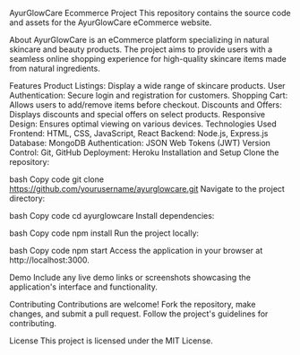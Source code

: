 AyurGlowCare Ecommerce Project
This repository contains the source code and assets for the AyurGlowCare eCommerce website.

About
AyurGlowCare is an eCommerce platform specializing in natural skincare and beauty products. The project aims to provide users with a seamless online shopping experience for high-quality skincare items made from natural ingredients.

Features
Product Listings: Display a wide range of skincare products.
User Authentication: Secure login and registration for customers.
Shopping Cart: Allows users to add/remove items before checkout.
Discounts and Offers: Displays discounts and special offers on select products.
Responsive Design: Ensures optimal viewing on various devices.
Technologies Used
Frontend: HTML, CSS, JavaScript, React
Backend: Node.js, Express.js
Database: MongoDB
Authentication: JSON Web Tokens (JWT)
Version Control: Git, GitHub
Deployment: Heroku
Installation and Setup
Clone the repository:

bash
Copy code
git clone https://github.com/yourusername/ayurglowcare.git
Navigate to the project directory:

bash
Copy code
cd ayurglowcare
Install dependencies:

bash
Copy code
npm install
Run the project locally:

bash
Copy code
npm start
Access the application in your browser at http://localhost:3000.

Demo
Include any live demo links or screenshots showcasing the application's interface and functionality.

Contributing
Contributions are welcome! Fork the repository, make changes, and submit a pull request. Follow the project's guidelines for contributing.

License
This project is licensed under the MIT License.
